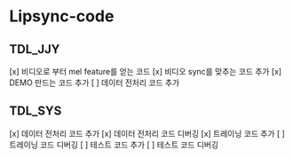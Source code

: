 # Lipsync-code

## TDL_JJY
[x] 비디오로 부터 mel feature를 얻는 코드
[x] 비디오 sync를 맞추는 코드 추가
[x] DEMO 만드는 코드 추가
[ ] 데이터 전처리 코드 추가

## TDL_SYS
[x] 데이터 전처리 코드 추가
[x] 데이터 전처리 코드 디버깅
[x] 트레이닝 코드 추가
[ ] 트레이닝 코드 디버깅
[ ] 테스트 코드 추가
[ ] 테스트 코드 디버깅

